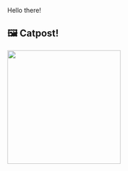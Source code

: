 Hello there!



## 🖼️ Catpost!

<sub>
    <img src="https://cdn2.thecatapi.com/images/nNG4PzUzN.jpg" height="256">
</sub>

